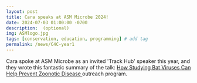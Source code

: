 ```yaml
---
layout: post
title: Cara speaks at ASM Microbe 2024!
date: 2024-07-03 01:00:00 -0700
description:  (optional)
img: ASMlogo.jpg
tags: [conservation, education, programming] # add tag
permalink: /news/C4C-year1
---
```


Cara spoke at ASM Microbe as an invited 'Track Hub' speaker this year, and they wrote this fantastic summary of the talk: <a href="https://asm.org/Articles/2024/July/How-Studying-Bat-Viruses-Prevent-Zoonotic-Disease" target="_blank"> How Studying Bat Viruses Can Help Prevent Zoonotic Disease </a> outreach program. 